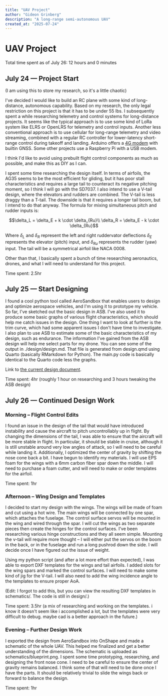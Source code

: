 ```yaml
---
title: "UAV Project"
author: "Gideon Grinberg"
description: "A long-range semi-autonomous UAV"
created_at: "2025-07-24"
---
```


# UAV Project

Total time spent as of July 26: 12 hours and 0 minutes

## July 24 &mdash; Project Start
(I am using this to store my research, so it's a little chaotic)

I've decided I would like to build an RC plane with some kind of long-distance, autonomous capability. Based on my research, the only legal restriction on this project is that it has to be under 55 lbs. I subsequently spent a while researching telemetry and control systems for long-distance projects. It seems like the typical approach is to use some kind of LoRa system like ELRS or OpenLRS for telemetry and control inputs. Another less conventional approach is to use cellular for long-range telemetry and video streaming, combined with a regular RC controller for lower-latency short-range control during takeoff and landing. Arduino offers a [4G modem](https://store-usa.arduino.cc/products/4g-module-global?variant=43479310139599) with builtin GNSS. Some other projects use a Raspberry Pi with a USB modem.

I think I'd like to avoid using prebuilt flight control components as much as possible, and make this as DIY as I can. 

I spent some time researching the design itself. In terms of airfoils, the AG35 seems to be the most efficient for gliding, but it has poor stall characteristics and requires a large tail to counteract its negative pitching moment, so I think I will go with the SD7037. I also intend to use a V-tail design, where the elevators and rudders are combined. The V-tail is less draggy than a T-tail. The downside is that it requires a longer tail boom, but I intend to do that anyway. The formula for mixing simultaneous pitch and rudder inputs is:

```math
\delta_L = \delta_E + k \cdot \delta_{Ru}\\
\delta_R = \delta_E - k \cdot \delta_{Ru}
```

Where $\delta_L$ and $\delta_R$ represent the left and right ruddervator deflections $\delta_E$ represents the elevator (pitch) input, and $\delta_{Ru}$ represents the rudder (yaw) input. The tail will be a symmetrical airfoil like NACA 0008.

Other than that, I basically spent a bunch of time researching aeronautics, drones, and what I will need to understand for this project.

Time spent: 2.5hr

## July 25 &mdash; Start Designing 

I found a cool python tool called AeroSandbox that enables users to design and optimize aerospace vehicles, and I'm using it to prototype my vehicle. So far, I've sketched out the basic design in ASB. I've also used it to produce some basic graphs of various flight characteristics, which should help me catch issues in the design. One thing I want to look at further is the trim curve, which had some apparent issues I don't have time to investigate. I also plan to use ASB to estimate some of the basic characteristics of my design, such as endurance. The information I've gained from the ASB design will help me select parts for my drone. You can see some of the output in ./design/design.md. That file is generated from design.qmd using Quarto (basically RMarkdown for Python). The main.py code is basically identical to the Quarto code less the graphs. 

Link to [the current design document](https://github.com/gideongrinberg/plane-project/blob/main/design/design.md).

Time spent: 4hr (roughly 1 hour on researching and 3 hours tweaking the ASB design)

## July 26 &mdash; Continued Design Work

### Morning – Flight Control Edits
I found an issue in the design of the tail that would have introduced instability and cause the aircraft to pitch uncontrollably up in flight. By changing the dimensions of the tail, I was able to ensure that the aircraft will be more stable in flight. In particular, it should be stable in cruise, although it is still unstable around very low angles of attack, so I will need to be careful while landing it. Additionally, I optimized the center of gravity by shifting the nose cone back a bit. I have begun to identify my materials. I will use EPS foam for the wings with a 6mm carbon fiber spar down the middle. I will need to purchase a foam cutter, and will need to make or order templates for the airfoil.

Time spent: 1hr

### Afternoon – Wing Design and Templates

I decided to start my design with the wings. The wings will be made of foam and cut using a hot wire. The main wings will be connected by one spar, which attaches the fuselage. The control surface servos will be mounted in the wing and wired through the spar. I will cut the wings as two separate pieces then create the hinges for the control surfaces. I've been researching various hinge constructions and they all seem simple. Mounting the v-tail will require more thought – I will either put the servos on the boom in the back, or in the fuselage and run a long pushrod down the side. I will decide once I have figured out the issue of weight. 

Using my python script (and after a lot more effort than expected), I was able to export DXF templates for the wings and tail airfoils. I added slots for the wing spars and marked the control surfaces. I will need to make some kind of jig for the V-tail. I will also need to add the wing incidence angle to the templates to ensure proper AoA.

(Edit: I forgot to add this, but you can view the resulting DXF templates in schematics/. The code is still in design/.)

Time spent: 3.5hr (a mix of researching and working on the templates. i know it doesn't seem like i accomplished a lot, but the templates were very difficult to debug. maybe cad is a better approach in the future.)


### Evening – Further Design Work

I exported the design from AeroSandbox into OnShape and made a schematic of the whole UAV. This helped me finalized and get a better understanding of the dimensions. The schematic is uploaded as schematics/blueprint.png. I spent some time prototyping, researching, and designing the front nose cone. I need to be careful to ensure the center of gravity remains balanced. I think some of that will need to be done once I have the parts. It should be relatively trivial to slide the wings back or forward to balance the design.

Time spent: 1hr